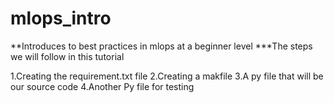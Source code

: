 # mlops_intro
**Introduces to best practices in mlops at a beginner level
***The steps we will follow in this tutorial

1.Creating the requirement.txt file
2.Creating a makfile
3.A py file that will be our source code
4.Another Py file for testing
